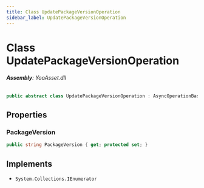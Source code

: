 ```yaml
---
title: Class UpdatePackageVersionOperation
sidebar_label: UpdatePackageVersionOperation
---
```

# Class UpdatePackageVersionOperation


###### **Assembly**: YooAsset.dll

```csharp title="Declaration"
public abstract class UpdatePackageVersionOperation : AsyncOperationBase, IEnumerator
```
## Properties
### PackageVersion


```csharp title="Declaration"
public string PackageVersion { get; protected set; }
```

## Implements

* `System.Collections.IEnumerator`
